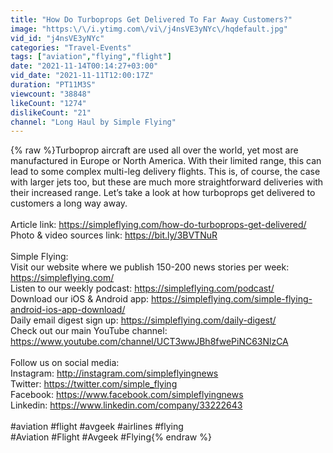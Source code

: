 ```yaml
---
title: "How Do Turboprops Get Delivered To Far Away Customers?"
image: "https:\/\/i.ytimg.com\/vi\/j4nsVE3yNYc\/hqdefault.jpg"
vid_id: "j4nsVE3yNYc"
categories: "Travel-Events"
tags: ["aviation","flying","flight"]
date: "2021-11-14T00:14:27+03:00"
vid_date: "2021-11-11T12:00:17Z"
duration: "PT11M3S"
viewcount: "38848"
likeCount: "1274"
dislikeCount: "21"
channel: "Long Haul by Simple Flying"
---
```

{% raw %}Turboprop aircraft are used all over the world, yet most are manufactured in Europe or North America. With their limited range, this can lead to some complex multi-leg delivery flights. This is, of course, the case with larger jets too, but these are much more straightforward deliveries with their increased range. Let’s take a look at how turboprops get delivered to customers a long way away.<br /><br />Article link: <a rel="nofollow" target="blank" href="https://simpleflying.com/how-do-turboprops-get-delivered/">https://simpleflying.com/how-do-turboprops-get-delivered/</a><br />Photo &amp; video sources link: <a rel="nofollow" target="blank" href="https://bit.ly/3BVTNuR">https://bit.ly/3BVTNuR</a><br /><br />Simple Flying: <br />Visit our website where we publish 150-200 news stories per week: <a rel="nofollow" target="blank" href="https://simpleflying.com/">https://simpleflying.com/</a><br />Listen to our weekly podcast: <a rel="nofollow" target="blank" href="https://simpleflying.com/podcast/">https://simpleflying.com/podcast/</a><br />Download our iOS &amp; Android app: <a rel="nofollow" target="blank" href="https://simpleflying.com/simple-flying-android-ios-app-download/">https://simpleflying.com/simple-flying-android-ios-app-download/</a><br />Daily email digest sign up: <a rel="nofollow" target="blank" href="https://simpleflying.com/daily-digest/">https://simpleflying.com/daily-digest/</a><br />Check out our main YouTube channel: <a rel="nofollow" target="blank" href="https://www.youtube.com/channel/UCT3wwJBh8fwePiNC63NlzCA">https://www.youtube.com/channel/UCT3wwJBh8fwePiNC63NlzCA</a><br /><br />Follow us on social media: <br />Instagram: <a rel="nofollow" target="blank" href="http://instagram.com/simpleflyingnews">http://instagram.com/simpleflyingnews</a><br />Twitter: <a rel="nofollow" target="blank" href="https://twitter.com/simple_flying">https://twitter.com/simple_flying</a><br />Facebook: <a rel="nofollow" target="blank" href="https://www.facebook.com/simpleflyingnews">https://www.facebook.com/simpleflyingnews</a><br />Linkedin: <a rel="nofollow" target="blank" href="https://www.linkedin.com/company/33222643">https://www.linkedin.com/company/33222643</a> <br /><br />#aviation #flight #avgeek #airlines #flying<br />#Aviation #Flight #Avgeek #Flying{% endraw %}

